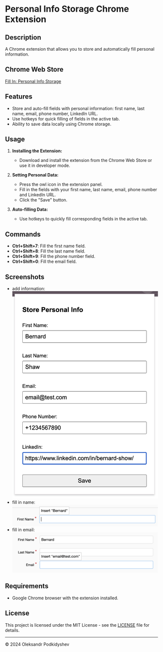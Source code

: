 # Personal Info Storage Chrome Extension

## Description
A Chrome extension that allows you to store and automatically fill personal information.

## Chrome Web Store 
[Fill In: Personal Info Storage](https://chromewebstore.google.com/detail/kgkdoajmgaedbejehpfljfodkecldaec)

## Features
- Store and auto-fill fields with personal information: first name, last name, email, phone number, LinkedIn URL.
- Use hotkeys for quick filling of fields in the active tab.
- Ability to save data locally using Chrome storage.

## Usage
1. **Installing the Extension:**
   - Download and install the extension from the Chrome Web Store or use it in developer mode.

2. **Setting Personal Data:**
   - Press the owl icon in the extension panel.
   - Fill in the fields with your first name, last name, email, phone number  and LinkedIn URL.
   - Click the "Save" button.

3. **Auto-filling Data:**
   - Use hotkeys to quickly fill corresponding fields in the active tab.

## Commands
- **Ctrl+Shift+7**: Fill the first name field.
- **Ctrl+Shift+8**: Fill the last name field.
- **Ctrl+Shift+9**: Fill the phone number field.
- **Ctrl+Shift+0**: Fill the email field.


## Screenshots
- add information:
  ![Fill In Popup](/icons/popup.png)
- fill in name:
  ![Fill In First Name](/icons/name-hint.png)
- fill in email:
  ![Fill In Email](/icons/email-hint.png)

## Requirements
- Google Chrome browser with the extension installed.

## License
This project is licensed under the MIT License - see the [LICENSE](LICENSE) file for details.

---

© 2024 Oleksandr Podkidyshev
